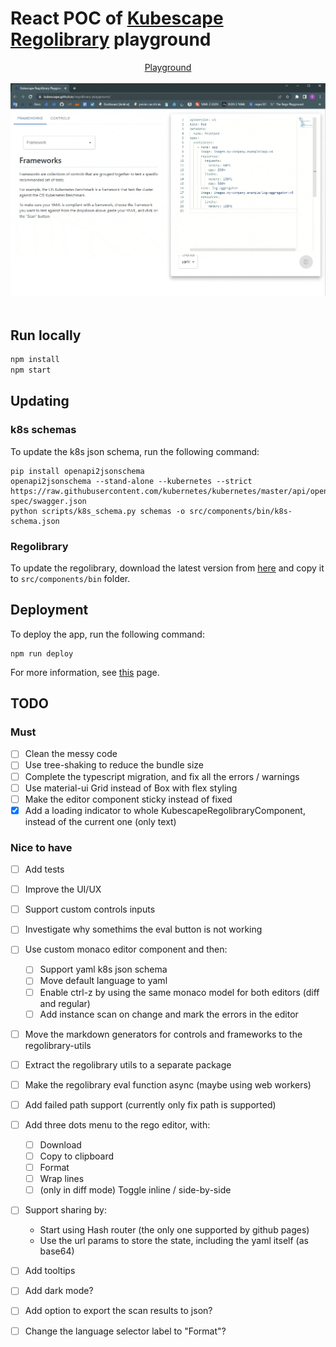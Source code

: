 # React POC of [Kubescape Regolibrary](https://github.com/kubescape/regolibrary) playground
<p align="center">
<a href="https://kubescape.github.io/regolibrary-playground/">Playground</a>
<br/><br/>
<img src="docs/usecase.gif">
<br/><br/>
</p>

## Run locally

```bash
npm install
npm start
```

## Updating
### k8s schemas
To update the k8s json schema, run the following command:
```
pip install openapi2jsonschema
openapi2jsonschema --stand-alone --kubernetes --strict https://raw.githubusercontent.com/kubernetes/kubernetes/master/api/openapi-spec/swagger.json
python scripts/k8s_schema.py schemas -o src/components/bin/k8s-schema.json
```

### Regolibrary
To update the regolibrary, download the latest version from [here](https://github.com/kubescape/regolibrary/releases/latest/download/kubescape_regolibrary_bundle_wasm.tar.gz) and copy it to `src/components/bin` folder.

## Deployment
To deploy the app, run the following command:
```
npm run deploy
```
For more information, see [this](https://create-react-app.dev/docs/deployment/#github-pages) page.

## TODO
### Must
- [ ] Clean the messy code
- [ ] Use tree-shaking to reduce the bundle size
- [ ] Complete the typescript migration, and fix all the errors / warnings
- [ ] Use material-ui Grid instead of Box with flex styling
- [ ] Make the editor component sticky instead of fixed
- [x] Add a loading indicator to whole KubescapeRegolibraryComponent, instead of the current one (only text)

### Nice to have
- [ ] Add tests
- [ ] Improve the UI/UX
- [ ] Support custom controls inputs
- [ ] Investigate why somethims the eval button is not working
- [ ] Use custom monaco editor component and then:
    - [ ] Support yaml k8s json schema
    - [ ] Move default language to yaml
    - [ ] Enable ctrl-z by using the same monaco model for both editors (diff and regular)
    - [ ] Add instance scan on change and mark the errors in the editor
- [ ] Move the markdown generators for controls and frameworks to the regolibrary-utils
- [ ] Extract the regolibrary utils to a separate package
- [ ] Make the regolibrary eval function async (maybe using web workers)
- [ ] Add failed path support (currently only fix path is supported)
- [ ] Add three dots menu to the rego editor, with:
    - [ ] Download
    - [ ] Copy to clipboard
    - [ ] Format
    - [ ] Wrap lines
    - [ ] (only in diff mode) Toggle inline / side-by-side
- [ ] Support sharing by:
    - Start using Hash router (the only one supported by github pages)
    - Use the url params to store the state, including the yaml itself (as base64)
- [ ] Add tooltips
- [ ] Add dark mode?
- [ ] Add option to export the scan results to json?
- [ ] Change the language selector label to "Format"?

